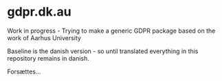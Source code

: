 # gdpr.dk.au
Work in progress - Trying to make a generic  GDPR package based on the work of Aarhus University 

Baseline is the danish version - so until translated everything in this repository remains in danish.

Forsættes...
